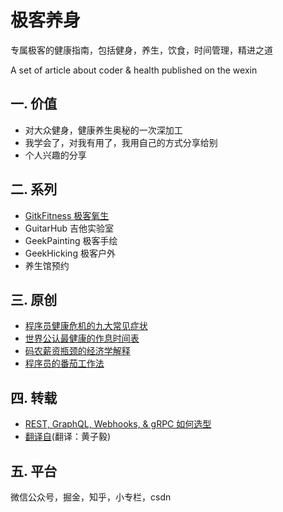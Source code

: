 # 极客养身

专属极客的健康指南，包括健身，养生，饮食，时间管理，精进之道

A set of article about coder &amp; health published on the wexin

## 一. 价值

- 对大众健身，健康养生奥秘的一次深加工
- 我学会了，对我有用了，我用自己的方式分享给别
- 个人兴趣的分享

## 二. 系列

- [GitkFitness 极客氧生](./GitkFitness/README.md)
- GuitarHub 吉他实验室
- GeekPainting 极客手绘
- GeekHicking 极客户外
- 养生馆预约

## 三. 原创

- [程序员健康危机的九大常见症状](./doc/程序员健康危机的九大常见症状.md)
- [世界公认最健康的作息时间表](./doc/世界公认最健康的作息时间表.md)
- [码农薪资瓶颈的经济学解释](./doc/码农薪资瓶颈的经济学解释.md)
- [程序员的番茄工作法](./doc/程序员的番茄工作法.md)

## 四. 转载

- [REST, GraphQL, Webhooks, & gRPC 如何选型](./doc/REST_GraphQL_Webhooks_&_gRPC如何选型.md)
- [翻译自](https://github.com/epicmaxco/epic-spinners?ref=producthunt)(翻译：黄子毅)

## 五. 平台

微信公众号，掘金，知乎，小专栏，csdn